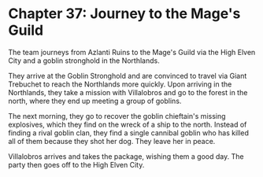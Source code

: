 # Chapter 37: Journey to the Mage's Guild

The team journeys from Azlanti Ruins to the Mage's Guild via the High Elven City and a goblin stronghold in the Northlands.

They arrive at the Goblin Stronghold and are convinced to travel via Giant Trebuchet to reach the Northlands more quickly. Upon arriving in the Northlands, they take a mission with Villalobros and go to the forest in the north, where they end up meeting a group of goblins.


The next morning, they go to recover the goblin chieftain's missing explosives, which they find on the wreck of a ship to the north. Instead of finding a rival goblin clan, they find a single cannibal goblin who has killed all of them because they shot her dog. They leave her in peace.

Villalobros arrives and takes the package, wishing them a good day. The party then goes off to the High Elven City.

